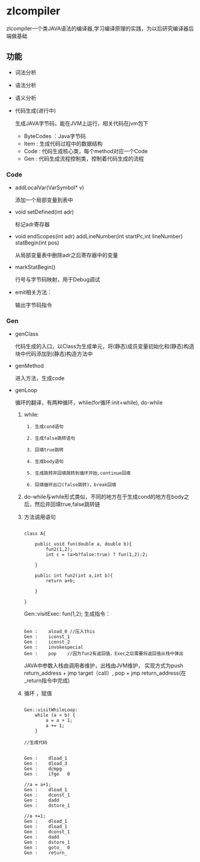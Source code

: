 # zlcompiler
zlcompiler一个类JAVA语法的编译器,学习编译原理的实践，为以后研究编译器后端做基础
## 功能
* 词法分析
* 语法分析
* 语义分析

* 代码生成(进行中)

	生成JAVA字节码，能在JVM上运行，相关代码在jvm包下
	
	* ByteCodes ：Java字节码 
	* Item : 生成代码过程中的数据结构 
	* Code : 代码生成核心类，每个method对应一个Code 
	* Gen  : 代码生成流程控制类，控制着代码生成的流程 

### Code


+ addLocalVar(VarSymbol* v) 

	添加一个局部变量到表中 
+ void setDefined(int adr) 

	标记adr寄存器 
+ void endScopes(int adr) addLineNumber(int startPc,int lineNumber) statBegin(int pos)	   

	从局部变量表中删除adr之后寄存器中的变量 
+ markStatBegin()
 		 
	行号与字节码映射，用于Debug调试 
+ emit相关方法：

	输出字节码指令

### Gen

+ genClass
	
	代码生成的入口，以Class为生成单元，将(静态)成员变量初始化和(静态)构造块中代码添加到(静态)构造方法中
+ genMethod

	进入方法，生成code

+ genLoop

	循环的翻译，有两种循环，whlie(for循环:init+while), do-while
	
	1. while:
	
			1. 生成cond语句
			
			2. 生成false跳转语句
			
			3. 回填true跳转
			
			4. 生成body语句
			
			5. 生成跳转并回填跳转到循环开始,continue回填
			
			6. 回填循环出口(false跳转)，break回填
			
			
	
	2. do-while与while形式类似，不同的地方在于生成cond的地方在body之后，然后并回填true,false跳转链
	
	3. 方法调用语句
		
		```
		
		class A{

			public void fun(double a, double b){
				fun2(1,2);
				int c = (a>b?false:true) ? fun(1,2):2;
			
			}
		
			public int fun2(int a,int b){
				return a+b;
			
			}

		}
		
		```
	
	
		Gen::visitExec:	fun(1,2);
		生成指令：
		
		```
		
		Gen :	 aload_0 //压入this
		Gen :	 iconst_1
		Gen :	 iconst_2
		Gen :	 invokespecial
		Gen :	 pop    //因为fun2有返回值，Exec之后需要将返回值从栈中弹出
		
		```
		
		JAVA中参数入栈由调用者维护，出栈由JVM维护， 实现方式为push return_address + jmp target（call）,  pop + jmp return_address(在_return指令中完成)
		
	3. 循环 ，赋值 
		
		```
		
		Gen::visitWhileLoop:
			while (a < b) {
				a = a + 1;
				a += 1;
			}
		
		//生成代码
		
		
		Gen :	 dload_1
		Gen :	 dload_3
		Gen :	 dcmpg
		Gen :	 ifge	0
		
		//a = a+1;
		Gen :	 dload_1
		Gen :	 dconst_1
		Gen :	 dadd
		Gen :	 dstore_1
		
		//a +=1;
		Gen :	 dload_1
		Gen :	 dload_1
		Gen :	 dconst_1
		Gen :	 dadd
		Gen :	 dstore_1
		Gen :	 goto_	0
		Gen :	 return_

		```
	


